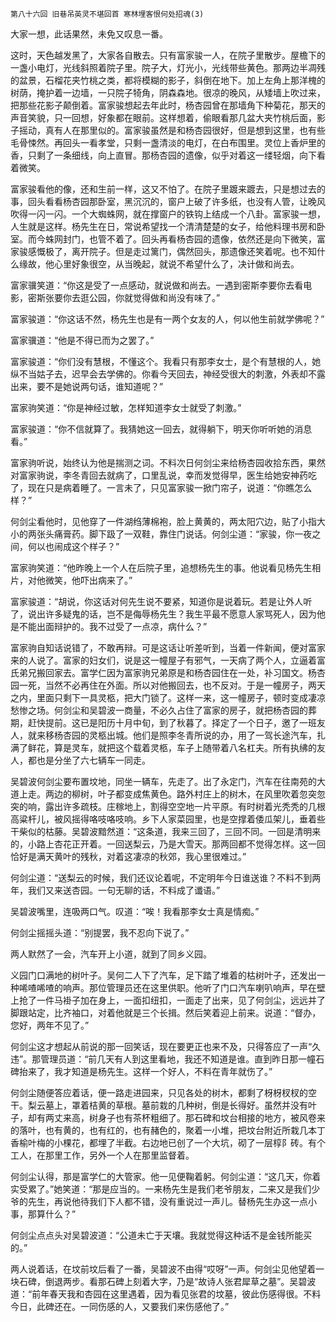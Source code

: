     第八十六回 旧巷吊英灵不堪回首 寒林埋客恨何处招魂(3) 

   大家一想，此话果然，未免又叹息一番。

   这时，天色越发黑了，大家各自散去。只有富家骏一人，在院子里散步。屋檐下的一盏小电灯，光线斜照着院子里。院子大，灯光小，光线带些黄色。那两边半凋残的盆景，石榴花夹竹桃之类，都将模糊的影子，斜倒在地下。加上左角上那洋槐的树荫，掩护着一边墙，一只院子犄角，阴森森地。很凉的晚风，从矮墙上吹过来，把那些花影子颠倒着。富家骏想起去年此时，杨杏园曾在那墙角下种菊花，那天的声音笑貌，只一回想，好象都在眼前。这样想着，偷眼看那几盆大夹竹桃后面，影子摇动，真有人在那里似的。富家骏虽然是和杨杏园很好，但是想到这里，也有些毛骨悚然。再回头一看孝堂，只剩一盏清淡的电灯，在白布围里。灵位上香炉里的香，只剩了一条细线，向上直冒。那杨杏园的遗像，似乎对着这一缕轻烟，向下看着微笑。

   富家骏看他的像，还和生前一样，这又不怕了。在院子里踱来踱去，只是想过去的事，回头看看杨杏园那卧室，黑沉沉的，窗户上破了许多纸，也没有人管，让晚风吹得一闪一闪。一个大蜘蛛网，就在撑窗户的铁钩上结成一个八卦。富家骏一想，人生就是这样。杨先生在日，常说希望找一个清清楚楚的女子，给他料理书房和卧室。而今蛛网封门，也管不着了。回头再看杨杏园的遗像，依然还是向下微笑，富家骏感慨极了，离开院子。但是走过篱门，偶然回头，那遗像还笑着呢。也不知什么缘故，他心里好象很空，从当晚起，就说不希望什么了，决计做和尚去。

   富家骥笑道：“你这是受了一点感动，就说做和尚去。一遇到密斯李要你去看电影，密斯张要你去逛公园，你就觉得做和尚没有味了。”

   富家骏道：“你这话不然，杨先生也是有一两个女友的人，何以他生前就学佛呢？”

   富家骥道：“他是不得已而为之罢了。”

   富家骏道：“你们没有慧根，不懂这个。我看只有那李女士，是个有慧根的人，她纵不当姑子去，迟早会去学佛的。你看今天回去，神经受很大的刺激，外表却不露出来，要不是她说两句话，谁知道呢？”

   富家驹笑道：“你是神经过敏，怎样知道李女士就受了刺激。”

   富家骏道：“你不信就算了。我猜她这一回去，就得躺下，明天你听听她的消息看。”

   富家驹听说，始终认为他是揣测之词。不料次日何剑尘来给杨杏园收拾东西，果然对富家驹说，李冬青回去就病了，口里乱说，幸而发觉得早，医生给她安神药吃了，现在只是病着睡了。一言未了，只见富家骏一掀门帘子，说道：“你瞧怎么样？”

   何剑尘看他时，见他穿了一件湖绉薄棉袍，脸上黄黄的，两太阳穴边，贴了小指大小的两张头痛膏药。脚下趿了一双鞋，靠住门说话。何剑尘道：“家骏，你一夜之间，何以也闹成这个样子？”

   富家驹笑道：“他昨晚上一个人在后院子里，追想杨先生的事。他说看见杨先生相片，对他微笑，他吓出病来了。”

   富家骏道：“胡说，你这话对何先生说不要紧，知道你是说着玩。若是让外人听了，说出许多疑鬼的话，岂不是侮辱杨先生？我生平最不愿意人家骂死人，因为他是不能出面辩护的。我不过受了一点凉，病什么？”

   富家驹自知话说错了，不敢再辩。可是这话让听差听到，当着一件新闻，便对富家来的人说了。富家的妇女们，说是这一幢屋子有邪气，一天病了两个人，立逼着富氏弟兄搬回家去。富学仁因为富家驹兄弟原是和杨杏园住在一处，补习国文。杨杏园一死，当然不必再住在外面。所以对他搬回去，也不反对。于是一幢房子，两天之内，里面只剩下一具灵柩，把大门锁了。这样一来，这一幢房子，顿时变成凄凉愁惨之场。何剑尘和吴碧波一商量，不必久占住了富家的房子，就把杨杏园的葬期，赶快提前。这已是阳历十月中旬，到了秋暮了。择定了一个日子，邀了一班友人，就来移杨杏园的灵柩出城。他们是照李冬青所说的办，用了一驾长途汽车，扎满了鲜花，算是灵车，就把这个载着灵柩，车子上随带着八名杠夫。所有执绋的友人，都也是分坐了六七辆车一同走。

   吴碧波何剑尘要布置坟地，同坐一辆车，先走了。出了永定门，汽车在往南苑的大道上走。两边的柳树，叶子都变成焦黄色。路外村庄上的树木，在风里吹着忽突忽突的响，露出许多疏枝。庄稼地上，割得空空地一片平原。有时树着光秃秃的几根高粱杆儿，被风摇得咯吱咯吱响。乡下人家菜园里，也是空撑着倭瓜架儿，垂着些干柴似的枯藤。吴碧波黯然道：“这条道，我来三回了，三回不同。一回是清明来的，小路上杏花正开着。一回送梨云，乃是大雪天。那两回都不觉得怎样。这一回恰好是满天黄叶的残秋，对着这凄凉的秋郊，我心里很难过。”

   何剑尘道：“送梨云的时候，我们还议论着呢，不定明年今日谁送谁？不料不到两年，我们又来送杏园。一句无聊的话，不料成了谶语。”

   吴碧波嘴里，连吸两口气。叹道：“唉！我看那李女士真是情痴。”

   何剑尘摇摇头道：“别提罢，我不忍向下说了。”

   两人默然了一会，汽车开上小道，就到了同乡义园。

   义园门口满地的树叶子。吴何二人下了汽车，足下踏了堆着的枯树叶子，还发出一种唏喳唏喳的响声。那位管理员还在这里供职。他听了门口汽车喇叭响声，早在壁上抢了一件马褂子加在身上，一面扣纽扣，一面走了出来，见了何剑尘，远远并了脚跟站定，比齐袖口，对着他就是三个长揖。然后笑着迎上前来。说道：“督办，您好，两年不见了。”

   何剑尘这才想起从前说的那一回笑话，现在要更正也来不及，只得答应了一声“久违”。那管理员道：“前几天有人到这里看地，我还不知道是谁。直到昨日那一幢石碑抬来了，我才知道是杨先生。这样一个好人，不料在青年就伤了。”

   何剑尘随便答应着话，便一路走进园来，只见各处的树木，都剩了枒枒杈杈的空干。梨云墓上，罩着桔黄的草根。墓前栽的几种树，倒是长得好。虽然并没有叶子，却有两丈来高，树身子也有茶杯粗细了。那石碑和坟台相接的地方，被风卷来的落叶，也有黄的，也有红的，也有赭色的，聚着一小堆，把坟台附近所栽几本丁香榆叶梅的小棵花，都埋了半截。右边地已创了一个大坑，砌了一层椁阝砖。有个工人，在那里工作，另外一个人在那里监督着。

   何剑尘认得，那是富学仁的大管家。他一见便鞠着躬。何剑尘道：“这几天，你着实受累了。”她笑道：“那是应当的。一来杨先生是我们老爷朋友，二来又是我们少爷的先生，再说他待我们下人都不错，没有重说过一声儿。替杨先生办这一点小事，那算什么？”

   何剑尘点点头对吴碧波道：“公道未亡于天壤。我就觉得这种话不是金钱所能买的。”

   两人说着话，在坟前坟后看了一番，吴碧波不由得“哎呀”一声。何剑尘见他望着一块石碑，倒退两步。看那石碑上刻着大字，乃是“故诗人张君犀草之墓”。吴碧波道：“前年春天我和杏园在这里遇着，因为看见张君的坟墓，彼此伤感得很。不料今日，此碑还在。一同伤感的人，又要我们来伤感他了。”

